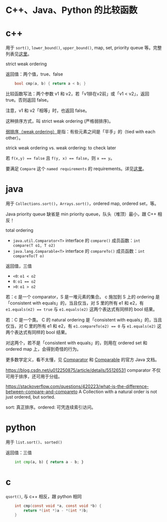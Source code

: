 # C++、Java、Python 的比较函数

# c++ 

用于 `sort()`, `lower_bound()`, `upper_bound()`, map, set, priority queue 等。完整列表见[这里](https://en.cppreference.com/w/cpp/named_req/Compare)。

strict weak ordering

返回值：两个值，true、false
```cpp
    bool cmp(a, b) { return a < b; }
```

比较函数写法：两个参数 v1 和 v2，若「v1排在v2前」或「v1 < v2」，返回 true。否则返回 false。

注意，v1 和 v2「相等」时，也返回 false。

这种排序方式，叫 strict weak ordering (严格弱排序)。

[弱排序（weak ordering）](https://en.wikipedia.org/wiki/Weak_ordering)是指：有些元素之间是「平手」的（tied with each other）。

strick weak ordering vs. weak ordering: to check later

若 `f(x,y) == false` 且 `f(y, x) == false`，则 `x == y`。

要满足 `Compare` 这个 `named requirements` 的 requirements。详见[这里](https://en.cppreference.com/w/cpp/named_req/Compare)。

# java

用于 `Collections.sort()`，`Arrays.sort()`，ordered map, ordered set，等。

Java priority queue 缺省是 min priority queue，队头（堆顶）最小，跟 C++ 相反！

total ordering

- `java.util.Comparator<T>` interface 的 `compare()` 成员函数：`int compare(T o1, T o2)`
- `java.lang.Comparable<T>` interface 的 `compareTo()` 成员函数：`int compareTo(T o)`

返回值，三值
- `<0`: `o1 < o2`
- `0`: `o1 == o2`
- `>0`: `o1 > o2`

若：c 是一个 comparator，S 是一堆元素的集合。
c 施加到 S 上的 ordering 是「consistent with equals」的，当且仅当，对 S 里的所有 e1 和 e2，有 `e1.equals(e2) == true` 与 `e1.equals(e2)` 这两个表达式有同样的 bool 结果。

若：C 是一个类。
C 的 natural ordering 是「consistent with equals」的，当且仅当，对 C 里的所有 e1 和 e2，有 `e1.compareTo(e2) == 0` 与 `e1.equals(e2)` 这两个表达式有同样的 bool 结果。

对这两个，若不是「consistent with equals」的，则用在 ordered set 和 ordered map 上，会得到奇怪的行为。

更多数学定义，看不太懂，见 [Comparator](https://docs.oracle.com/javase/8/docs/api/java/util/Comparator.html) 和 [Comparable](https://docs.oracle.com/javase/8/docs/api/java/lang/Comparable.html) 的官方 Java 文档。


https://blog.csdn.net/u012250875/article/details/55126531 comparator 不仅可用于排序，还可用于分组。

https://stackoverflow.com/questions/420223/what-is-the-difference-between-compare-and-compareto A Collection with a natural order is not just ordered, but sorted. 

sort: 真正排序。ordered: 可凭连续索引访问。

# python

用于 `list.sort()`、`sorted()`

返回值：三值
```python
    int cmp(a, b) { return a - b; }
```

# c

`qsort()`, 与 c++ 相反，跟 python 相同

```c
    int cmp(const void *a, const void *b) {
        return *(int *)a - *(int *)b;
    }
```
